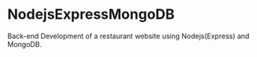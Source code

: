 # NodejsExpressMongoDB
Back-end Development of a restaurant website using Nodejs(Express) and MongoDB. 
